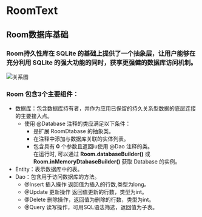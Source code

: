 # RoomText   
## Room数据库基础    
### Room持久性库在 SQLite 的基础上提供了一个抽象层，让用户能够在充分利用 SQLite 的强大功能的同时，获享更强健的数据库访问机制。

![关系图](https://developer.android.google.cn/images/training/data-storage/room_architecture.png?hl=zh-cn)

### Room 包含3个主要组件： 
- 数据库：包含数据库持有者，并作为应用已保留的持久关系型数据的底层连接的主要接入点。  
  - 使用 @Database 注释的类应满足以下条件：
      - 是扩展 RoomDtabase 的抽象类。
      - 在注释中添加与数据库关联的实体列表。
      - 包含具有 **0** 个参数且返回iu使用 @Dao 注释的类。  
      在运行时, 可以通过 **Room.databaseBuilder()** 或 **Room.inMemoryDtabaseBuilder()** 获取 Database 的实例。
- Entity：表示数据库中的表。
- Dao：包含用于访问数据库的方法。
  - @Insert 插入操作 返回值为插入的行数,类型为long。
  - @Update 更新操作 返回值更新的行数，类型为int。
  - @Delete  删除操作，返回值为删除的行数，类型为int。
  - @Query 读写操作，可用SQL语法筛选，返回值为子表。
